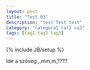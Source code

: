 ```yaml
---
layout: post
title: "Test 03"
description: "test Test test"
category: "categora1 cat2 ca3"
tags: [tag1 tag2 tag3]
---
```

{% include JB/setup %}

Ide a szöveg ,,mm,m,????
